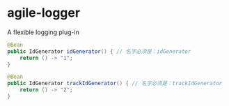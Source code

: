 # agile-logger
A flexible logging plug-in



```java
@Bean
public IdGenerator idGenerator() { // 名字必须是：idGenerator
    return () -> "1";
}

@Bean
public IdGenerator trackIdGenerator() { // 名字必须是：trackIdGenerator
    return () -> "2";
}
```